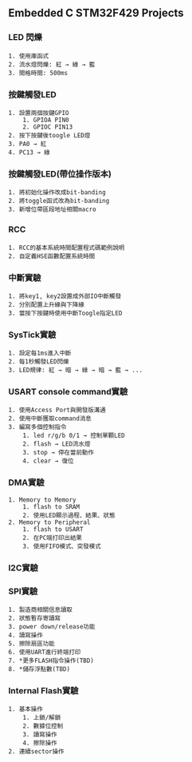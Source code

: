 ## Embedded C STM32F429 Projects
### LED 閃爍
    1. 使用庫函式
    2. 流水燈閃爍: 紅 → 綠 → 藍
    3. 間格時間: 500ms

### 按鍵觸發LED
    1. 設置兩個按鍵GPIO
        1. GPIOA PIN0
        2. GPIOC PIN13
    2. 按下按鍵後toogle LED燈
    3. PA0 → 紅
    4. PC13 → 綠

### 按鍵觸發LED(帶位操作版本)
    1. 將初始化操作改成bit-banding
    2. 將toggle函式改為bit-banding 
    3. 新增位帶區段地址相關macro

### RCC
    1. RCC的基本系統時間配置程式碼範例說明
    2. 自定義HSE函數配置系統時間

### 中斷實驗
    1. 將key1, key2設置成外部IO中斷觸發
    2. 分別配置上升緣與下降緣
    3. 當按下按鍵時使用中斷Toogle指定LED

### SysTick實驗
    1. 設定每1ms進入中斷
    2. 每1秒觸發LED閃爍
    3. LED規律: 紅 → 暗 → 綠 → 暗 → 藍 → ...

### USART console command實驗
    1. 使用Access Port與開發版溝通
    2. 使用中斷獲取command消息
    3. 編寫多個控制指令
        1. led r/g/b 0/1 → 控制單顆LED
        2. flash → LED流水燈
        3. stop → 停在當前動作
        4. clear → 復位

### DMA實驗
    1. Memory to Memory
        1. flash to SRAM
        2. 使用LED顯示過程、結果、狀態
    2. Memory to Peripheral
        1. flash to USART
        2. 在PC端打印出結果
        3. 使用FIFO模式、突發模式
### I2C實驗

### SPI實驗
    1. 製造商相關信息讀取
    2. 狀態暫存寄讀寫
    3. power down/release功能
    4. 讀寫操作
    5. 擦除扇區功能
    6. 使用UART進行終端打印
    7. *更多FLASH指令操作(TBD)
    8. *儲存浮點數(TBD)

### Internal Flash實驗
    1. 基本操作
        1. 上鎖/解鎖
        2. 數據位控制
        3. 讀寫操作
        4. 擦除操作
    2. 連續sector操作